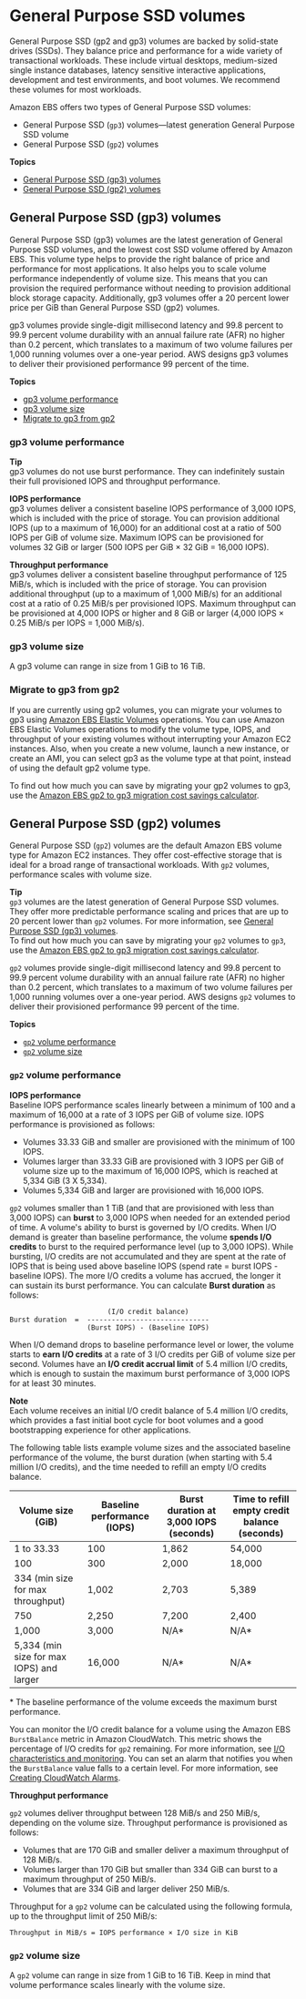 # General Purpose SSD volumes<a name="general-purpose"></a>

General Purpose SSD \(gp2 and gp3\) volumes are backed by solid\-state drives \(SSDs\)\. They balance price and performance for a wide variety of transactional workloads\. These include virtual desktops, medium\-sized single instance databases, latency sensitive interactive applications, development and test environments, and boot volumes\. We recommend these volumes for most workloads\.

Amazon EBS offers two types of General Purpose SSD volumes:
+ General Purpose SSD \(`gp3`\) volumes—latest generation General Purpose SSD volume
+ General Purpose SSD \(`gp2`\) volumes

**Topics**
+ [General Purpose SSD \(gp3\) volumes](#gp3-ebs-volume-type)
+ [General Purpose SSD \(gp2\) volumes](#EBSVolumeTypes_gp2)

## General Purpose SSD \(gp3\) volumes<a name="gp3-ebs-volume-type"></a>

General Purpose SSD \(gp3\) volumes are the latest generation of General Purpose SSD volumes, and the lowest cost SSD volume offered by Amazon EBS\. This volume type helps to provide the right balance of price and performance for most applications\. It also helps you to scale volume performance independently of volume size\. This means that you can provision the required performance without needing to provision additional block storage capacity\. Additionally, gp3 volumes offer a 20 percent lower price per GiB than General Purpose SSD \(gp2\) volumes\.

gp3 volumes provide single\-digit millisecond latency and 99\.8 percent to 99\.9 percent volume durability with an annual failure rate \(AFR\) no higher than 0\.2 percent, which translates to a maximum of two volume failures per 1,000 running volumes over a one\-year period\. AWS designs gp3 volumes to deliver their provisioned performance 99 percent of the time\.

**Topics**
+ [gp3 volume performance](#gp3-performance)
+ [gp3 volume size](#gp3-sie)
+ [Migrate to gp3 from gp2](#migrate-to-gp3)

### gp3 volume performance<a name="gp3-performance"></a>

**Tip**  
gp3 volumes do not use burst performance\. They can indefinitely sustain their full provisioned IOPS and throughput performance\.

**IOPS performance**  
gp3 volumes deliver a consistent baseline IOPS performance of 3,000 IOPS, which is included with the price of storage\. You can provision additional IOPS \(up to a maximum of 16,000\) for an additional cost at a ratio of 500 IOPS per GiB of volume size\. Maximum IOPS can be provisioned for volumes 32 GiB or larger \(500 IOPS per GiB × 32 GiB = 16,000 IOPS\)\.

**Throughput performance**  
gp3 volumes deliver a consistent baseline throughput performance of 125 MiB/s, which is included with the price of storage\. You can provision additional throughput \(up to a maximum of 1,000 MiB/s\) for an additional cost at a ratio of 0\.25 MiB/s per provisioned IOPS\. Maximum throughput can be provisioned at 4,000 IOPS or higher and 8 GiB or larger \(4,000 IOPS × 0\.25 MiB/s per IOPS = 1,000 MiB/s\)\.

### gp3 volume size<a name="gp3-sie"></a>

A gp3 volume can range in size from 1 GiB to 16 TiB\.

### Migrate to gp3 from gp2<a name="migrate-to-gp3"></a>

If you are currently using gp2 volumes, you can migrate your volumes to gp3 using [Amazon EBS Elastic Volumes](ebs-modify-volume.md) operations\. You can use Amazon EBS Elastic Volumes operations to modify the volume type, IOPS, and throughput of your existing volumes without interrupting your Amazon EC2 instances\. Also, when you create a new volume, launch a new instance, or create an AMI, you can select gp3 as the volume type at that point, instead of using the default gp2 volume type\.

To find out how much you can save by migrating your gp2 volumes to gp3, use the [Amazon EBS gp2 to gp3 migration cost savings calculator](http://aws.amazon.com/ebs/resources/)\.

## General Purpose SSD \(gp2\) volumes<a name="EBSVolumeTypes_gp2"></a>

General Purpose SSD \(`gp2`\) volumes are the default Amazon EBS volume type for Amazon EC2 instances\. They offer cost\-effective storage that is ideal for a broad range of transactional workloads\. With `gp2` volumes, performance scales with volume size\.

**Tip**  
`gp3` volumes are the latest generation of General Purpose SSD volumes\. They offer more predictable performance scaling and prices that are up to 20 percent lower than `gp2` volumes\. For more information, see [General Purpose SSD \(gp3\) volumes](#gp3-ebs-volume-type)\.   
To find out how much you can save by migrating your `gp2` volumes to `gp3`, use the [Amazon EBS gp2 to gp3 migration cost savings calculator](http://aws.amazon.com/ebs/resources/)\.

`gp2` volumes provide single\-digit millisecond latency and 99\.8 percent to 99\.9 percent volume durability with an annual failure rate \(AFR\) no higher than 0\.2 percent, which translates to a maximum of two volume failures per 1,000 running volumes over a one\-year period\. AWS designs `gp2` volumes to deliver their provisioned performance 99 percent of the time\.

**Topics**
+ [`gp2` volume performance](#gp2-performance)
+ [`gp2` volume size](#gp2-size)

### `gp2` volume performance<a name="gp2-performance"></a>

**IOPS performance**  
Baseline IOPS performance scales linearly between a minimum of 100 and a maximum of 16,000 at a rate of 3 IOPS per GiB of volume size\. IOPS performance is provisioned as follows:
+ Volumes 33\.33 GiB and smaller are provisioned with the minimum of 100 IOPS\.
+ Volumes larger than 33\.33 GiB are provisioned with 3 IOPS per GiB of volume size up to the maximum of 16,000 IOPS, which is reached at 5,334 GiB \(3 X 5,334\)\.
+ Volumes 5,334 GiB and larger are provisioned with 16,000 IOPS\.

`gp2` volumes smaller than 1 TiB \(and that are provisioned with less than 3,000 IOPS\) can **burst** to 3,000 IOPS when needed for an extended period of time\. A volume's ability to burst is governed by I/O credits\. When I/O demand is greater than baseline performance, the volume **spends I/O credits** to burst to the required performance level \(up to 3,000 IOPS\)\. While bursting, I/O credits are not accumulated and they are spent at the rate of IOPS that is being used above baseline IOPS \(spend rate = burst IOPS \- baseline IOPS\)\. The more I/O credits a volume has accrued, the longer it can sustain its burst performance\. You can calculate **Burst duration** as follows:

```
                        (I/O credit balance)
Burst duration  =  ------------------------------
                   (Burst IOPS) - (Baseline IOPS)
```

When I/O demand drops to baseline performance level or lower, the volume starts to **earn I/O credits** at a rate of 3 I/O credits per GiB of volume size per second\. Volumes have an **I/O credit accrual limit** of 5\.4 million I/O credits, which is enough to sustain the maximum burst performance of 3,000 IOPS for at least 30 minutes\.

**Note**  
Each volume receives an initial I/O credit balance of 5\.4 million I/O credits, which provides a fast initial boot cycle for boot volumes and a good bootstrapping experience for other applications\.

The following table lists example volume sizes and the associated baseline performance of the volume, the burst duration \(when starting with 5\.4 million I/O credits\), and the time needed to refill an empty I/O credits balance\.


|  Volume size \(GiB\)  |  Baseline performance \(IOPS\)  |  Burst duration at 3,000 IOPS \(seconds\)  |  Time to refill empty credit balance \(seconds\)  | 
| --- | --- | --- | --- | 
|  1 to 33\.33  |  100  |  1,862  | 54,000 | 
|  100  |  300  |  2,000  | 18,000 | 
|  334 \(min size for max throughput\)  | 1,002 |  2,703  |  5,389  | 
|  750  |  2,250  |  7,200  | 2,400 | 
|  1,000  |  3,000  |  N/A\*  |  N/A\*  | 
|  5,334 \(min size for max IOPS\) and larger  |  16,000  |  N/A\*  |  N/A\*  | 

\* The baseline performance of the volume exceeds the maximum burst performance\.

You can monitor the I/O credit balance for a volume using the Amazon EBS `BurstBalance` metric in Amazon CloudWatch\. This metric shows the percentage of I/O credits for `gp2` remaining\. For more information, see [I/O characteristics and monitoring](ebs-io-characteristics.md)\. You can set an alarm that notifies you when the `BurstBalance` value falls to a certain level\. For more information, see [ Creating CloudWatch Alarms](https://docs.aws.amazon.com/AmazonCloudWatch/latest/monitoring/AlarmThatSendsEmail.html)\.

**Throughput performance**  


`gp2` volumes deliver throughput between 128 MiB/s and 250 MiB/s, depending on the volume size\. Throughput performance is provisioned as follows:
+ Volumes that are 170 GiB and smaller deliver a maximum throughput of 128 MiB/s\.
+ Volumes larger than 170 GiB but smaller than 334 GiB can burst to a maximum throughput of 250 MiB/s\.
+ Volumes that are 334 GiB and larger deliver 250 MiB/s\.

Throughput for a `gp2` volume can be calculated using the following formula, up to the throughput limit of 250 MiB/s:

```
Throughput in MiB/s = IOPS performance × I/O size in KiB
```

### `gp2` volume size<a name="gp2-size"></a>

A `gp2` volume can range in size from 1 GiB to 16 TiB\. Keep in mind that volume performance scales linearly with the volume size\.